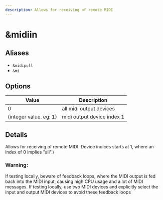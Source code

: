 ```yaml
---
description: Allows for receiving of remote MIDI
---
```


# \&midiin

## Aliases

* `&midipull`
* `&mi`

## Options

| Value                  | Description                |
| ---------------------- | -------------------------- |
| 0                      | all midi output devices    |
| (integer value. eg: 1) | midi output device index 1 |

## Details

Allows for receiving of remote MIDI. Device indices starts at 1, where an index of 0 implies "all".\


### Warning:

If testing locally, beware of feedback loops, where the MIDI output is fed back into the MIDI input, causing high CPU usage and a lot of MIDI messages. If testing locally, use two MIDI devices and explicitly select the input and output MIDI devices to avoid these feedback loops&#x20;

